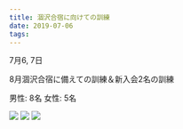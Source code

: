 ```yaml
---
title: 涸沢合宿に向けての訓練
date: 2019-07-06
tags:
---
```


7月6, 7日

8月涸沢合宿に備えての訓練＆新入会2名の訓練

男性: 8名 
女性: 5名

![](/2019/07/06/20190706/1.jpg)
![](/2019/07/06/20190706/2.jpg)
![](/2019/07/06/20190706/3.jpg)


